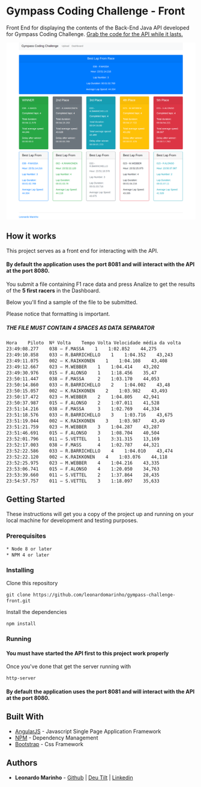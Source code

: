 # Gympass Coding Challenge - Front
Front End for displaying the contents of the Back-End Java API developed for Gympass Coding Challenge.
[Grab the code for the API while it lasts.](https://github.com/leonardomarinho/gympass-challenge)

![sample](images/sample.png?raw=true "sample")

## How it works

This project serves as a front end for interacting with the API.

#### By default the application uses the port 8081 and will interact with the API at the port 8080.

You submit a file containing F1 race data and press Analize to get the results of the **5 first racers** in the Dashboard.

Below you'll find a sample of the file to be submitted.

Please notice that formatting is important.

##### THE FILE MUST CONTAIN 4 SPACES AS DATA SEPARATOR

```text
Hora    Piloto  Nº Volta    Tempo Volta Velocidade média da volta
23:49:08.277    038 – F.MASSA    1    1:02.852    44,275
23:49:10.858    033 – R.BARRICHELLO    1    1:04.352    43,243
23:49:11.075    002 – K.RAIKKONEN    1    1:04.108    43,408
23:49:12.667    023 – M.WEBBER    1    1:04.414    43,202
23:49:30.976    015 – F.ALONSO    1    1:18.456    35,47
23:50:11.447    038 – F.MASSA     2    1:03.170    44,053
23:50:14.860    033 – R.BARRICHELLO    2    1:04.002    43,48
23:50:15.057    002 – K.RAIKKONEN    2    1:03.982    43,493
23:50:17.472    023 – M.WEBBER    2    1:04.805    42,941
23:50:37.987    015 – F.ALONSO    2    1:07.011    41,528
23:51:14.216    038 – F.MASSA     3    1:02.769    44,334
23:51:18.576    033 – R.BARRICHELLO    3    1:03.716    43,675
23:51:19.044    002 – K.RAIKKONEN    3    1:03.987    43,49
23:51:21.759    023 – M.WEBBER    3    1:04.287    43,287
23:51:46.691    015 – F.ALONSO    3    1:08.704    40,504
23:52:01.796    011 – S.VETTEL    1    3:31.315    13,169
23:52:17.003    038 – F.MASS      4    1:02.787    44,321
23:52:22.586    033 – R.BARRICHELLO    4    1:04.010    43,474
23:52:22.120    002 – K.RAIKKONEN    4    1:03.076    44,118
23:52:25.975    023 – M.WEBBER    4    1:04.216    43,335
23:53:06.741    015 – F.ALONSO    4    1:20.050    34,763
23:53:39.660    011 – S.VETTEL    2    1:37.864    28,435
23:54:57.757    011 – S.VETTEL    3    1:18.097    35,633
```

## Getting Started

These instructions will get you a copy of the project up and running on your local machine for development and testing purposes.

### Prerequisites

```
* Node 8 or later
* NPM 4 or later
```

### Installing

Clone this repository

```
git clone https://github.com/leonardomarinho/gympass-challenge-front.git
```

Install the dependencies

```
npm install
```

### Running


#### You must have started the API first to this project work properly

Once you've done that get the server running with

```
http-server
```

#### By default the application uses the port 8081 and will interact with the API at the port 8080.

## Built With

* [AngularJS](https://www.java.com/pt_BR/download/) - Javascript Single Page Application Framework 
* [NPM](https://gradle.org/) - Dependency Management
* [Bootstrap](http://spring.io/projects/spring-boot) - Css Framework

## Authors

* **Leonardo Marinho** - [Github](https://github.com/leonardomarinho) | [Deu Tilt](http://deutilt.com.br) | [Linkedin](http://linkedin.com/in/leonardomarinho)
